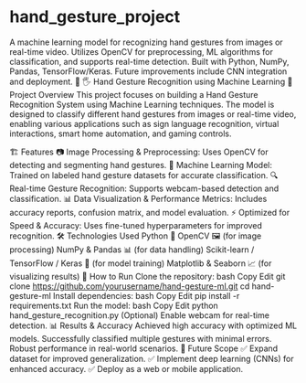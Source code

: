 # hand_gesture_project
A machine learning model for recognizing hand gestures from images or real-time video. Utilizes OpenCV for preprocessing, ML algorithms for classification, and supports real-time detection. Built with Python, NumPy, Pandas, TensorFlow/Keras. Future improvements include CNN integration and deployment. 🚀
🖐️ Hand Gesture Recognition using Machine Learning
📌 Project Overview
This project focuses on building a Hand Gesture Recognition System using Machine Learning techniques. The model is designed to classify different hand gestures from images or real-time video, enabling various applications such as sign language recognition, virtual interactions, smart home automation, and gaming controls.

🏗️ Features
📷 Image Processing & Preprocessing: Uses OpenCV for detecting and segmenting hand gestures.
🧠 Machine Learning Model: Trained on labeled hand gesture datasets for accurate classification.
🔍 Real-time Gesture Recognition: Supports webcam-based detection and classification.
📊 Data Visualization & Performance Metrics: Includes accuracy reports, confusion matrix, and model evaluation.
⚡ Optimized for Speed & Accuracy: Uses fine-tuned hyperparameters for improved recognition.
🛠️ Technologies Used
Python 🐍
OpenCV 🖼️ (for image processing)
NumPy & Pandas 📊 (for data handling)
Scikit-learn / TensorFlow / Keras 🧠 (for model training)
Matplotlib & Seaborn 📈 (for visualizing results)
🚀 How to Run
Clone the repository:
bash
Copy
Edit
git clone https://github.com/yourusername/hand-gesture-ml.git
cd hand-gesture-ml
Install dependencies:
bash
Copy
Edit
pip install -r requirements.txt
Run the model:
bash
Copy
Edit
python hand_gesture_recognition.py
(Optional) Enable webcam for real-time detection.
📊 Results & Accuracy
Achieved high accuracy with optimized ML models.
Successfully classified multiple gestures with minimal errors.
Robust performance in real-world scenarios.
📌 Future Scope
✅ Expand dataset for improved generalization.
✅ Implement deep learning (CNNs) for enhanced accuracy.
✅ Deploy as a web or mobile application.
